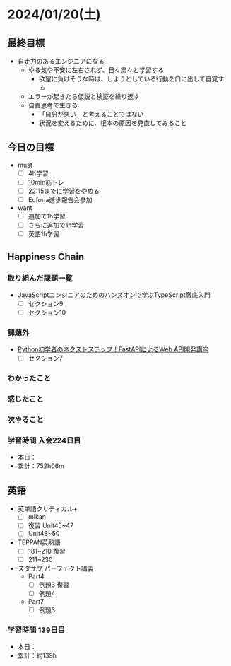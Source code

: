 # 2024/01/20(土)

## 最終目標

- 自走力のあるエンジニアになる
  - やる気や不安に左右されず、日々粛々と学習する
    - 欲望に負けそうな時は、しようとしている行動を口に出して自覚する
  - エラーが起きたら仮説と検証を繰り返す
  - 自責思考で生きる
    - 「自分が悪い」と考えることではない
    - 状況を変えるために、根本の原因を見直してみること

## 今日の目標

- must
  - [ ] 4h学習
  - [ ] 10min筋トレ
  - [ ] 22:15までに学習をやめる
  - [ ] Euforia進歩報告会参加
- want
  - [ ] 追加で1h学習
  - [ ] さらに追加で1h学習
  - [ ] 英語1h学習

## Happiness Chain

### 取り組んだ課題一覧

- JavaScriptエンジニアのためのハンズオンで学ぶTypeScript徹底入門
  - [ ] セクション9
  - [ ] セクション10

### 課題外

- [Python初学者のネクストステップ！FastAPIによるWeb API開発講座](https://www.udemy.com/course/python-fastapi/)
  - [ ] セクション7

### わかったこと

### 感じたこと

### 次やること

### 学習時間 入会224日目

- 本日：
- 累計：752h06m

## 英語

- 英単語クリティカル+
  - [ ] mikan
  - [ ] 復習 Unit45~47
  - [ ] Unit48~50

- TEPPAN英熟語
  - [ ] 181~210 復習
  - [ ] 211~230

- スタサプ パーフェクト講義
  - Part4
    - [ ] 例題3 復習
    - [ ] 例題4
  - Part7
    - [ ] 例題3

### 学習時間 139日目

- 本日：
- 累計：約139h
